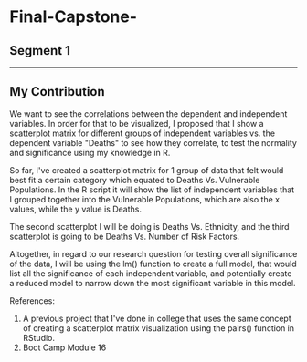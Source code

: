 # Final-Capstone-

## Segment 1


-------------------------------------------------------------------------

## My Contribution 

We want to see the correlations between the dependent and independent variables. In order for that to be visualized, I proposed that I show a scatterplot matrix for different groups of independent variables vs. the dependent variable "Deaths" to see how they correlate, to test the normality and significance using my knowledge in R. 

So far, I've created a scatterplot matrix for 1 group of data that felt would best fit a certain category which equated to Deaths Vs. Vulnerable Populations. In the R script it will show the list of independent variables that I grouped together into the Vulnerable Populations, which are also the x values, while the y value is Deaths. 

The second scatterplot I will be doing is Deaths Vs. Ethnicity, and the third scatterplot is going to be Deaths Vs. Number of Risk Factors. 

Altogether, in regard to our research question for testing overall significance of the data, I will be using the lm() function to create a full model, that would list
all the significance of each independent variable, and potentially create a reduced model to narrow down the most significant variable in this model. 



References: 
1. A previous project that I've done in college that uses the same concept of creating a scatterplot matrix visualization using the pairs() function in RStudio. 
2. Boot Camp Module 16 
